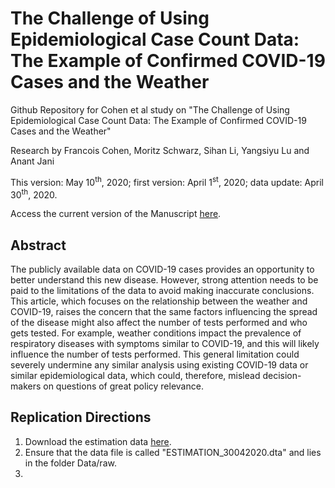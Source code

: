 # The Challenge of Using Epidemiological Case Count Data: The Example of Confirmed COVID-19 Cases and the Weather
Github Repository for Cohen et al study on "The Challenge of Using Epidemiological Case Count Data: The Example of Confirmed COVID-19 Cases and the Weather"

Research by Francois Cohen, Moritz Schwarz, Sihan Li, Yangsiyu Lu and Anant Jani

This version: May 10<sup>th</sup>, 2020; first version: April 1<sup>st</sup>, 2020; data update: April 30<sup>th</sup>, 2020.

Access the current version of the Manuscript [here](https://github.com/moritzpschwarz/COVID-19-weather-Oxford/blob/master/Cohen%20et%20al%202020%20-%20The%20Challenge%20of%20Using%20Epidemiological%20Case%20Count%20Data%20-%20The%20Example%20of%20Confirmed%20COVID-19%20Cases%20and%20the%20Weather.pdf).

## Abstract
The publicly available data on COVID-19 cases provides an opportunity to better understand this new disease. However, strong attention needs to be paid to the limitations of the data to avoid making inaccurate conclusions. This article, which focuses on the relationship between the weather and COVID-19, raises the concern that the same factors influencing the spread of the disease might also affect the number of tests performed and who gets tested. For example, weather conditions impact the prevalence of respiratory diseases with symptoms similar to COVID-19, and this will likely influence the number of tests performed. This general limitation could severely undermine any similar analysis using existing COVID-19 data or similar epidemiological data, which could, therefore, mislead decision-makers on questions of great policy relevance.

## Replication Directions

1. Download the estimation data [here](https://unioxfordnexus-my.sharepoint.com/:u:/g/personal/spet4251_ox_ac_uk/EQc-DqwPJQBAnEeQEtf_L24BaCyHi-Vhin-CuuvdfYTvYA?e=y5yXMS). 
2. Ensure that the data file is called "ESTIMATION_30042020.dta" and lies in the folder Data/raw. 
3. 

